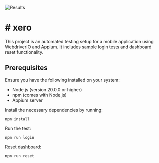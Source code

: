 ![Results](https://github.com/damarre/xero/blob/main/misc/result.png?raw=true)


# # xero

This project is an automated testing setup for a mobile application using WebdriverIO and Appium. It includes sample login tests and dashboard reset functionality.

## Prerequisites

Ensure you have the following installed on your system:
- Node.js (version 20.0.0 or higher)
- npm (comes with Node.js)
- Appium server

Install the necessary dependencies by running:

`npm install`

Run the test:

`npm run login`

Reset dashboard:

`npm run reset`

